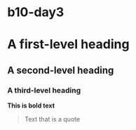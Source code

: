 # b10-day3

# A first-level heading
## A second-level heading
### A third-level heading


**This is bold text**

> Text that is a quote
